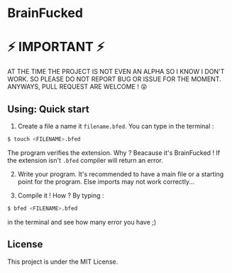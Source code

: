 # BrainFucked

# ⚡ IMPORTANT ⚡

AT THE TIME THE PROJECT IS NOT EVEN AN ALPHA SO I KNOW I DON'T WORK. SO PLEASE DO NOT REPORT BUG OR ISSUE FOR THE MOMENT.
ANYWAYS, PULL REQUEST ARE WELCOME ! 😝

## Using: Quick start

1. Create a file a name it `filename.bfed`.
  You can type in the terminal :
  ```sh
  $ touch <FILENAME>.bfed
  ```
  The program verifies the extension. Why ? Beacause it's BrainFucked ! If the extension isn't `.bfed` compiler will return an error.
  
2. Write your program. It's recommended to have a main file or a starting point for the program. Else imports may not work correctly...
 
3. Compile it ! How ? By typing :
  ```sh
  $ bfed <FILENAME>.bfed
  ```
  in the terminal and see how many error you have ;)

## License

This project is under the MIT License.

